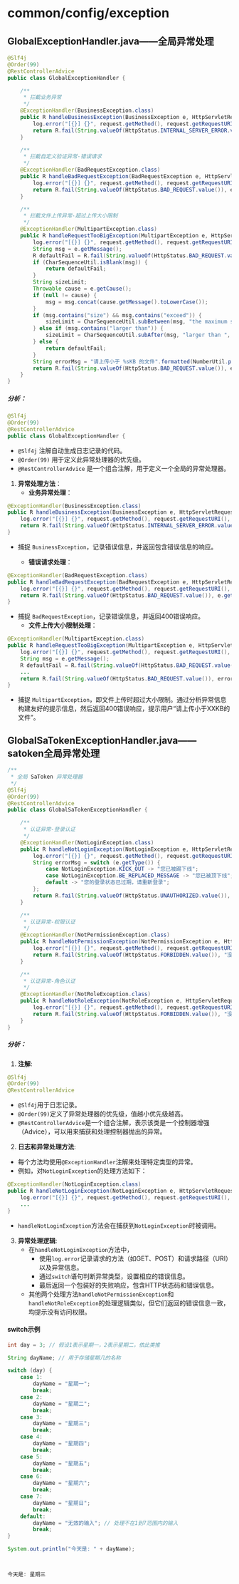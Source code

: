# common/config/exception
  ## GlobalExceptionHandler.java——全局异常处理
```java
@Slf4j
@Order(99)
@RestControllerAdvice
public class GlobalExceptionHandler {

    /**
     * 拦截业务异常
     */
    @ExceptionHandler(BusinessException.class)
    public R handleBusinessException(BusinessException e, HttpServletRequest request) {
        log.error("[{}] {}", request.getMethod(), request.getRequestURI(), e);
        return R.fail(String.valueOf(HttpStatus.INTERNAL_SERVER_ERROR.value()), e.getMessage());
    }

    /**
     * 拦截自定义验证异常-错误请求
     */
    @ExceptionHandler(BadRequestException.class)
    public R handleBadRequestException(BadRequestException e, HttpServletRequest request) {
        log.error("[{}] {}", request.getMethod(), request.getRequestURI(), e);
        return R.fail(String.valueOf(HttpStatus.BAD_REQUEST.value()), e.getMessage());
    }

    /**
     * 拦截文件上传异常-超过上传大小限制
     */
    @ExceptionHandler(MultipartException.class)
    public R handleRequestTooBigException(MultipartException e, HttpServletRequest request) {
        log.error("[{}] {}", request.getMethod(), request.getRequestURI(), e);
        String msg = e.getMessage();
        R defaultFail = R.fail(String.valueOf(HttpStatus.BAD_REQUEST.value()), msg);
        if (CharSequenceUtil.isBlank(msg)) {
            return defaultFail;
        }
        String sizeLimit;
        Throwable cause = e.getCause();
        if (null != cause) {
            msg = msg.concat(cause.getMessage().toLowerCase());
        }
        if (msg.contains("size") && msg.contains("exceed")) {
            sizeLimit = CharSequenceUtil.subBetween(msg, "the maximum size ", " for");
        } else if (msg.contains("larger than")) {
            sizeLimit = CharSequenceUtil.subAfter(msg, "larger than ", true);
        } else {
            return defaultFail;
        }
        String errorMsg = "请上传小于 %sKB 的文件".formatted(NumberUtil.parseLong(sizeLimit) / 1024);
        return R.fail(String.valueOf(HttpStatus.BAD_REQUEST.value()), errorMsg);
    }
}
```

##### 分析：
```java
@Slf4j
@Order(99)
@RestControllerAdvice
public class GlobalExceptionHandler {
```

+ `@Slf4j` 注解自动生成日志记录的代码。
+ `@Order(99)` 用于定义此异常处理器的优先级。
+ `@RestControllerAdvice` 是一个组合注解，用于定义一个全局的异常处理器。
1. **异常处理方法**：
    - **业务异常处理**：

```java
@ExceptionHandler(BusinessException.class)
public R handleBusinessException(BusinessException e, HttpServletRequest request) {
    log.error("[{}] {}", request.getMethod(), request.getRequestURI(), e);
    return R.fail(String.valueOf(HttpStatus.INTERNAL_SERVER_ERROR.value()), e.getMessage());
}
```
* 捕捉 `BusinessException`，记录错误信息，并返回包含错误信息的响应。
  
    - **错误请求处理**：
    
```java
@ExceptionHandler(BadRequestException.class)
public R handleBadRequestException(BadRequestException e, HttpServletRequest request) {
    log.error("[{}] {}", request.getMethod(), request.getRequestURI(), e);
    return R.fail(String.valueOf(HttpStatus.BAD_REQUEST.value()), e.getMessage());
}
```

* 捕捉 `BadRequestException`，记录错误信息，并返回400错误响应。
    - **文件上传大小限制处理**：

```java
@ExceptionHandler(MultipartException.class)
public R handleRequestTooBigException(MultipartException e, HttpServletRequest request) {
    log.error("[{}] {}", request.getMethod(), request.getRequestURI(), e);
    String msg = e.getMessage();
    R defaultFail = R.fail(String.valueOf(HttpStatus.BAD_REQUEST.value()), msg);
    ...
    return R.fail(String.valueOf(HttpStatus.BAD_REQUEST.value()), errorMsg);
}
```

* 捕捉 `MultipartException`，即文件上传时超过大小限制。通过分析异常信息构建友好的提示信息，然后返回400错误响应，提示用户“请上传小于XXKB的文件”。

## GlobalSaTokenExceptionHandler.java——satoken全局异常处理
```java
/**
 * 全局 SaToken 异常处理器
 */
@Slf4j
@Order(99)
@RestControllerAdvice
public class GlobalSaTokenExceptionHandler {

    /**
     * 认证异常-登录认证
     */
    @ExceptionHandler(NotLoginException.class)
    public R handleNotLoginException(NotLoginException e, HttpServletRequest request) {
        log.error("[{}] {}", request.getMethod(), request.getRequestURI(), e);
        String errorMsg = switch (e.getType()) {
            case NotLoginException.KICK_OUT -> "您已被踢下线";
            case NotLoginException.BE_REPLACED_MESSAGE -> "您已被顶下线";
            default -> "您的登录状态已过期，请重新登录";
        };
        return R.fail(String.valueOf(HttpStatus.UNAUTHORIZED.value()), errorMsg);
    }

    /**
     * 认证异常-权限认证
     */
    @ExceptionHandler(NotPermissionException.class)
    public R handleNotPermissionException(NotPermissionException e, HttpServletRequest request) {
        log.error("[{}] {}", request.getMethod(), request.getRequestURI(), e);
        return R.fail(String.valueOf(HttpStatus.FORBIDDEN.value()), "没有访问权限，请联系管理员授权");
    }

    /**
     * 认证异常-角色认证
     */
    @ExceptionHandler(NotRoleException.class)
    public R handleNotRoleException(NotRoleException e, HttpServletRequest request) {
        log.error("[{}] {}", request.getMethod(), request.getRequestURI(), e);
        return R.fail(String.valueOf(HttpStatus.FORBIDDEN.value()), "没有访问权限，请联系管理员授权");
    }
}
```

##### 分析：
1. **注解**:

```java
@Slf4j
@Order(99)
@RestControllerAdvice
```
- `@Slf4j`用于日志记录。
- `@Order(99)`定义了异常处理器的优先级，值越小优先级越高。
- `@RestControllerAdvice`是一个组合注解，表示该类是一个控制器增强（Advice），可以用来捕获和处理控制器抛出的异常。
2. **日志和异常处理方法**:
- 每个方法均使用`@ExceptionHandler`注解来处理特定类型的异常。
- 例如，对`NotLoginException`的处理方法如下：

```java
@ExceptionHandler(NotLoginException.class)
public R handleNotLoginException(NotLoginException e, HttpServletRequest request) {
    log.error("[{}] {}", request.getMethod(), request.getRequestURI(), e);
    ...
}
```

- `handleNotLoginException`方法会在捕获到`NotLoginException`时被调用。
3. **异常处理逻辑**:
    - 在`handleNotLoginException`方法中，
        * 使用`log.error`记录请求的方法（如GET、POST）和请求路径（URI）以及异常信息。
        * 通过`switch`语句判断异常类型，设置相应的错误信息。
        * 最后返回一个包装好的失败响应，包含HTTP状态码和错误信息。
    - 其他两个处理方法`handleNotPermissionException`和`handleNotRoleException`的处理逻辑类似，但它们返回的错误信息一致，均提示没有访问权限。

#### switch示例
```java
int day = 3; // 假设1表示星期一，2表示星期二，依此类推

String dayName; // 用于存储星期几的名称

switch (day) {
    case 1:
        dayName = "星期一";
        break;
    case 2:
        dayName = "星期二";
        break;
    case 3:
        dayName = "星期三";
        break;
    case 4:
        dayName = "星期四";
        break;
    case 5:
        dayName = "星期五";
        break;
    case 6:
        dayName = "星期六";
        break;
    case 7:
        dayName = "星期日";
        break;
    default:
        dayName = "无效的输入"; // 处理不在1到7范围内的输入
        break;
}

System.out.println("今天是: " + dayName);



今天是: 星期三

```
